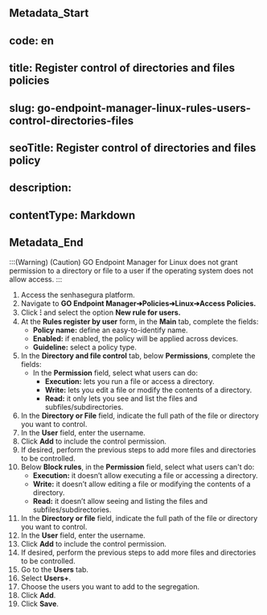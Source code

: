 ## Metadata_Start 
## code: en
## title: Register control of directories and files policies 
## slug: go-endpoint-manager-linux-rules-users-control-directories-files 
## seoTitle: Register control of directories and files policy 
## description:  
## contentType: Markdown 
## Metadata_End
:::(Warning) (Caution)
GO Endpoint Manager for Linux does not grant permission to a directory or file to a user if the operating system does not allow access.
:::
1. Access the senhasegura platform.
2. Navigate to **GO Endpoint Manager➔Policies➔Linux➔Access Policies.**
3. Click **⁝** and select the option **New rule for users.**
4. At the **Rules register by user** form, in the **Main** tab, complete the fields:
    * **Policy name:** define an easy-to-identify name. 
    * **Enabled:** if enabled, the policy will be applied across devices.
    * **Guideline:** select a policy type.
5. In the **Directory and file control** tab, below **Permissions**, complete the fields:
    * In the **Permission** field, select what users can do:
        * **Execution:** lets you run a file or access a directory.
        * **Write:** lets you edit a file or modify the contents of a directory.
        * **Read:** it only lets you see and list the files and subfiles/subdirectories.
6. In the **Directory or File** field, indicate the full path of the file or directory you want to control.
7. In the **User** field, enter the username.
8. Click **Add** to include the control permission.
9. If desired, perform the previous steps to add more files and directories to be controlled.
10. Below **Block rules**, in the **Permission** field, select what users can't do:
    * **Execution:** it doesn’t allow executing a file or accessing a directory.
    * **Write:** it doesn’t allow editing a file or modifying the contents of a directory.
    * **Read:** it doesn’t allow seeing and listing the files and subfiles/subdirectories. 
11. In the **Directory or file** field, indicate the full path of the file or directory you want to control.
12. In the **User** field, enter the username.
13. Click **Add** to include the control permission.
14. If desired, perform the previous steps to add more files and directories to be controlled.
15. Go to the **Users** tab.
16. Select **Users+**.
17. Choose the users you want to add to the segregation.
18. Click **Add**.
19. Click **Save**.
